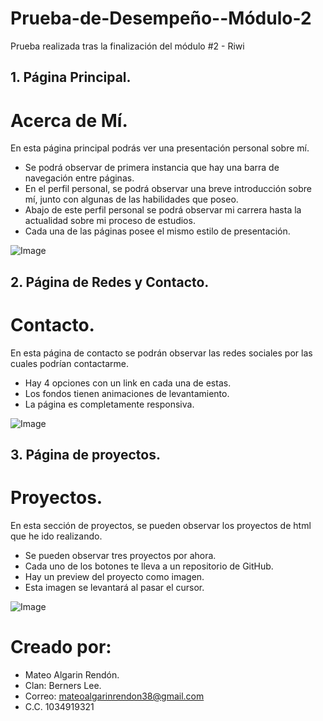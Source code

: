 # Prueba-de-Desempeño--Módulo-2
Prueba realizada tras la finalización del módulo #2 - Riwi

## 1. Página Principal.
# Acerca de Mí.
En esta página principal podrás ver una presentación personal sobre mí.
-  Se podrá observar de primera instancia que hay una barra de navegación entre páginas.
-  En el perfil personal, se podrá observar una breve introducción sobre mí, junto con algunas de las habilidades que poseo.
-  Abajo de este perfil personal se podrá observar mi carrera hasta la actualidad sobre mi proceso de estudios.
-  Cada una de las páginas posee el mismo estilo de presentación.

![Image](https://github.com/user-attachments/assets/4abf4d9b-8b52-4bd1-8212-1cc77ed73b93)

## 2. Página de Redes y Contacto.
# Contacto.
En esta página de contacto se podrán observar las redes sociales por las cuales podrían contactarme.
- Hay 4 opciones con un link en cada una de estas.
- Los fondos tienen animaciones de levantamiento.
- La página es completamente responsiva.

![Image](https://github.com/user-attachments/assets/52631d59-46d6-4b3b-9e17-a514b43bc650)

## 3. Página de proyectos.
# Proyectos.
En esta sección de proyectos, se pueden observar los proyectos de html que he ido realizando.
- Se pueden observar tres proyectos por ahora.
- Cada uno de los botones te lleva a un repositorio de GitHub.
- Hay un preview del proyecto como imagen.
- Esta imagen se levantará al pasar el cursor.

![Image](https://github.com/user-attachments/assets/b63670af-ed46-4547-929e-5b6c4493f762)

# Creado por:
- Mateo Algarin Rendón.
- Clan: Berners Lee.
- Correo: mateoalgarinrendon38@gmail.com
- C.C. 1034919321

